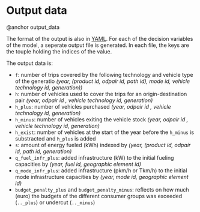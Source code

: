# Output data
@anchor output_data

The format of the output is also in [YAML](https://yaml.org/). 
For each of the decision variables of the model, a seperate output file is generated.
In each file, the keys are the touple holding the indices of the value.

The output data is:

* `f`: number of trips covered by the following technology and vehicle type of the generatio *(year, (product id, odpair id, path id), mode id, vehicle technology id, generation))* 
* `h`: number of vehicles used to cover the trips for an origin-destination pair *(year, odpair id , vehicle technology id, generation)*
* `h_plus`: number of vehicles purchased *(year, odpair id , vehicle technology id, generation)*
* `h_minus`: number of vehicles exiting the vehicle stock *(year, odpair id , vehicle technology id, generation)*
* `h_exist`: number of vehicles at the start of the year before the `h_minus` is substracted and `h_plus` is added 
* `s`: amount of energy fueled (kWh) indexed by *(year, (product id, odpair id, path id, generation)*
* `q_fuel_infr_plus`: added infrastructure (kW) to the initial fueling capacities by *(year, fuel id, geographic element id)*
* `q_mode_infr_plus`: added infrastructure (pkm/h or Tkm/h) to the initial mode infrastructure capacities by *(year, mode id, geographic element id)*
* `budget_penalty_plus` and `budget_penalty_minus`: reflects on how much (euro) the budgets of the different consumer groups was exceeded (`.._plus`) or undercut (`.._minus`)
